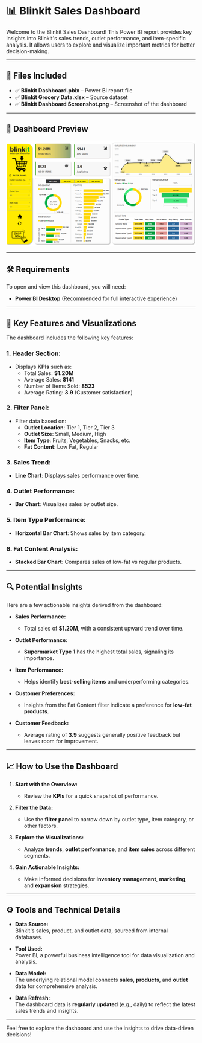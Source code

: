 # 📊 **Blinkit Sales Dashboard**

Welcome to the Blinkit Sales Dashboard! This Power BI report provides key insights into Blinkit's sales trends, outlet performance, and item-specific analysis. It allows users to explore and visualize important metrics for better decision-making.

---

## 📁 **Files Included**
- ✅ **Blinkit Dashboard.pbix** – Power BI report file
- ✅ **Blinkit Grocery Data.xlsx** – Source dataset
- ✅ **Blinkit Dashboard Screenshot.png** – Screenshot of the dashboard

---

## 📸 **Dashboard Preview**
![Blinkit Dashboard Screenshot](https://github.com/itsArpita07/Blinkit-Dashboard/blob/main/Blinkit%20Dashboard%20Screenshot.png)


---

## 🛠 **Requirements**
To open and view this dashboard, you will need:
- **Power BI Desktop** (Recommended for full interactive experience)

---

## 🧩 **Key Features and Visualizations**

The dashboard includes the following key features:

### 1. **Header Section:**
   - Displays **KPIs** such as:
     - Total Sales: **$1.20M**
     - Average Sales: **$141**
     - Number of Items Sold: **8523**
     - Average Rating: **3.9** (Customer satisfaction)

### 2. **Filter Panel:**
   - Filter data based on:
     - **Outlet Location**: Tier 1, Tier 2, Tier 3
     - **Outlet Size**: Small, Medium, High
     - **Item Type**: Fruits, Vegetables, Snacks, etc.
     - **Fat Content**: Low Fat, Regular

### 3. **Sales Trend:**
   - **Line Chart**: Displays sales performance over time.

### 4. **Outlet Performance:**
   - **Bar Chart**: Visualizes sales by outlet size.

### 5. **Item Type Performance:**
   - **Horizontal Bar Chart**: Shows sales by item category.

### 6. **Fat Content Analysis:**
   - **Stacked Bar Chart**: Compares sales of low-fat vs regular products.

---

## 🔍 **Potential Insights**

Here are a few actionable insights derived from the dashboard:

- **Sales Performance:**
   - Total sales of **$1.20M**, with a consistent upward trend over time.
  
- **Outlet Performance:**
   - **Supermarket Type 1** has the highest total sales, signaling its importance.

- **Item Performance:**
   - Helps identify **best-selling items** and underperforming categories.

- **Customer Preferences:**
   - Insights from the Fat Content filter indicate a preference for **low-fat products**.

- **Customer Feedback:**
   - Average rating of **3.9** suggests generally positive feedback but leaves room for improvement.

---

## 📈 **How to Use the Dashboard**

1. **Start with the Overview:**
   - Review the **KPIs** for a quick snapshot of performance.

2. **Filter the Data:**
   - Use the **filter panel** to narrow down by outlet type, item category, or other factors.

3. **Explore the Visualizations:**
   - Analyze **trends**, **outlet performance**, and **item sales** across different segments.

4. **Gain Actionable Insights:**
   - Make informed decisions for **inventory management**, **marketing**, and **expansion** strategies.

---

## ⚙️ **Tools and Technical Details**

- **Data Source:**  
  Blinkit's sales, product, and outlet data, sourced from internal databases.

- **Tool Used:**  
  Power BI, a powerful business intelligence tool for data visualization and analysis.

- **Data Model:**  
  The underlying relational model connects **sales**, **products**, and **outlet** data for comprehensive analysis.

- **Data Refresh:**  
  The dashboard data is **regularly updated** (e.g., daily) to reflect the latest sales trends and insights.

---

Feel free to explore the dashboard and use the insights to drive data-driven decisions!
